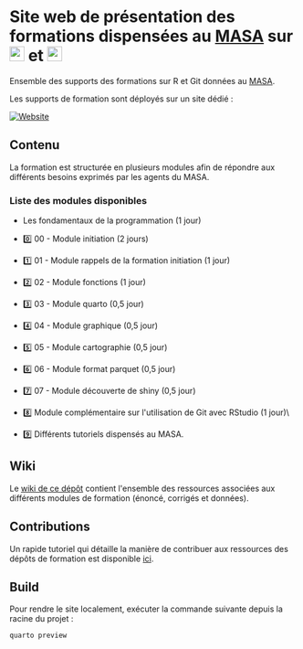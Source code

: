 # Site web de présentation des formations dispensées au [MASA](https://agreste.agriculture.gouv.fr/agreste-web/) sur <img src="https://cdn.simpleicons.org/r/00ccff99" width="26" height="26"/> et <img src="https://cdn.simpleicons.org/git/00ccff99" width="26" height="26"/>

Ensemble des supports des formations sur R et Git données au [MASA](https://agreste.agriculture.gouv.fr/agreste-web/).

Les supports de formation sont déployés sur un site dédié :

<p align="center">

<a href="https://ssm-agriculture.github.io/site-formations-R/"> <img src="https://img.shields.io/badge/Site%20de%20la%20formation-blue?style=for-the-badge&amp;logo=github&amp;logoColor=white" alt="Website"/> </a>

</p>

## Contenu

La formation est structurée en plusieurs modules afin de répondre aux différents besoins exprimés par les agents du MASA.

### Liste des modules disponibles

-   Les fondamentaux de la programmation (1 jour)

-   :zero: 00 - Module initiation (2 jours)

-   :one: 01 - Module rappels de la formation initiation (1 jour)

-   :two: 02 - Module fonctions (1 jour)

-   :three: 03 - Module quarto (0,5 jour)

-   :four: 04 - Module graphique (0,5 jour)

-   :five: 05 - Module cartographie (0,5 jour)

-   :six: 06 - Module format parquet (0,5 jour)

-   :seven: 07 - Module découverte de shiny (0,5 jour)

-   :eight: Module complémentaire sur l'utilisation de Git avec RStudio (1 jour)\

-   :nine: Différents tutoriels dispensés au MASA.

## Wiki

Le [wiki de ce dépôt](https://github.com/SSM-Agriculture/site-formations-R/wiki) contient l'ensemble des ressources associées aux différents modules de formation (énoncé, corrigés et données).

## Contributions

Un rapide tutoriel qui détaille la manière de contribuer aux ressources des dépôts de formation est disponible [ici](https://github.com/user-attachments/files/18537156/Tuto.-.Comment.contribuer.pdf).

## Build

Pour rendre le site localement, exécuter la commande suivante depuis la racine du projet :

``` sh
quarto preview
```
